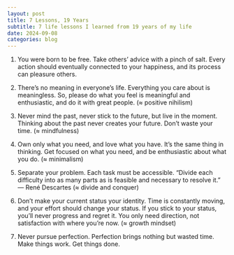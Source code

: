 ```yaml
---
layout: post
title: 7 Lessons, 19 Years
subtitle: 7 life lessons I learned from 19 years of my life
date: 2024-09-08
categories: blog
---
```


1. You were born to be free. Take others’ advice with a pinch of salt. Every action should eventually connected to your 
happiness, and its process can pleasure others.

2. There’s no meaning in everyone’s life. Everything you care about is meaningless. So, please do what you feel is meaningful 
and enthusiastic, and do it with great people. (≈ positive nihilism)

3. Never mind the past, never stick to the future, but live in the moment. Thinking about the past never creates your 
future. Don’t waste your time. (≈ mindfulness)

4. Own only what you need, and love what you have. It’s the same thing in thinking. Get focused on what you need, and be 
enthusiastic about what you do. (≈ minimalism)

5. Separate your problem. Each task must be accessible. “Divide each difficulty into as many parts as is feasible and 
necessary to resolve it.” — René Descartes (≈ divide and conquer)

6. Don’t make your current status your identity. Time is constantly moving, and your effort should change your status. 
If you stick to your status, you’ll never progress and regret it. You only need direction, not satisfaction 
with where you’re now. (≈ growth mindset)

7. Never pursue perfection. Perfection brings nothing but wasted time. Make things work. Get things done.